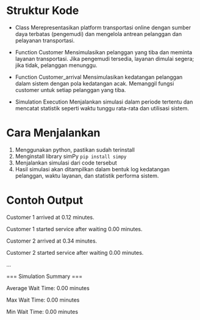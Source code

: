 # Struktur Kode #

* Class 
Merepresentasikan platform transportasi online dengan sumber daya terbatas (pengemudi) dan mengelola antrean pelanggan dan pelayanan transportasi.

* Function Customer 
Mensimulasikan pelanggan yang tiba dan meminta layanan transportasi. Jika pengemudi tersedia, layanan dimulai segera; jika tidak, pelanggan menunggu.

* Function Customer_arrival
Mensimulasikan kedatangan pelanggan dalam sistem dengan pola kedatangan acak. Memanggil fungsi customer untuk setiap pelanggan yang tiba.

* Simulation Execution
Menjalankan simulasi dalam periode tertentu dan mencatat statistik seperti waktu tunggu rata-rata dan utilisasi sistem.

# Cara Menjalankan
1. Menggunakan python, pastikan sudah terinstall
2. Menginstall library simPy
   `` pip install simpy
   ``
3. Menjalankan simulasi dari code tersebut
4. Hasil simulasi akan ditampilkan dalam bentuk log kedatangan pelanggan, waktu layanan, dan statistik performa sistem.

# Contoh Output #

Customer 1 arrived at 0.12 minutes.

Customer 1 started service after waiting 0.00 minutes.

Customer 2 arrived at 0.34 minutes.

Customer 2 started service after waiting 0.00 minutes.

...

=== Simulation Summary ===

Average Wait Time: 0.00 minutes

Max Wait Time: 0.00 minutes

Min Wait Time: 0.00 minutes

